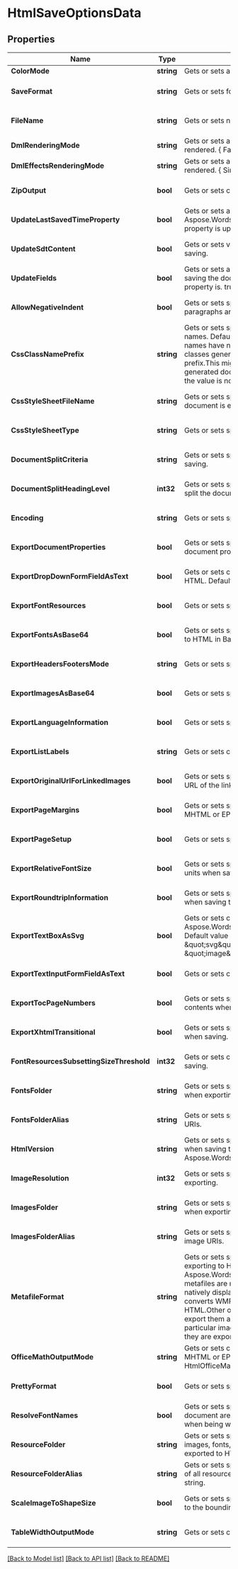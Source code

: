 # HtmlSaveOptionsData

## Properties
Name | Type | Description | Notes
------------ | ------------- | ------------- | -------------
**ColorMode** | **string** | Gets or sets a value determining how colors are rendered. { Normal | Grayscale}. | [optional] [default to null]
**SaveFormat** | **string** | Gets or sets format of save. | [optional] [default to null]
**FileName** | **string** | Gets or sets name of destination file. | [optional] [default to null]
**DmlRenderingMode** | **string** | Gets or sets a value determining how DrawingML shapes are rendered. { Fallback | DrawingML }. | [optional] [default to null]
**DmlEffectsRenderingMode** | **string** | Gets or sets a value determining how DrawingML effects are rendered. { Simplified | None | Fine }. | [optional] [default to null]
**ZipOutput** | **bool** | Gets or sets controls zip output or not. Default value is false. | [optional] [default to null]
**UpdateLastSavedTimeProperty** | **bool** | Gets or sets a value determining whether the Aspose.Words.Properties.BuiltInDocumentProperties.LastSavedTime property is updated before saving. | [optional] [default to null]
**UpdateSdtContent** | **bool** | Gets or sets value determining whether content of  is updated before saving. | [optional] [default to null]
**UpdateFields** | **bool** | Gets or sets a value determining if fields should be updated before saving the document to a fixed page format. Default value for this property is. true | [optional] [default to null]
**AllowNegativeIndent** | **bool** | Gets or sets specifies whether negative left and right indents of paragraphs are allowed (not normalized). | [optional] [default to null]
**CssClassNamePrefix** | **string** | Gets or sets specifies a prefix which is added to all CSS class names. Default value is an empty string and generated CSS class names have no common prefix.  If this value is not empty, all CSS classes generated by Aspose.Words will start with the specified prefix.This might be useful, for example, if you add custom CSS to generated documents and want to prevent class name conflicts. If the value is not null or empty, it must be a valid CSS identifier. | [optional] [default to null]
**CssStyleSheetFileName** | **string** | Gets or sets specifies the name of the CSS file written when the document is exported to HTML. | [optional] [default to null]
**CssStyleSheetType** | **string** | Gets or sets specifies how CSS styles are exported. | [optional] [default to null]
**DocumentSplitCriteria** | **string** | Gets or sets specifies how the document should be split when saving. | [optional] [default to null]
**DocumentSplitHeadingLevel** | **int32** | Gets or sets specifies the maximum level of headings at which to split the document. | [optional] [default to null]
**Encoding** | **string** | Gets or sets specifies the encoding to use when exporting. | [optional] [default to null]
**ExportDocumentProperties** | **bool** | Gets or sets specifies whether to export built-in and custom document properties. | [optional] [default to null]
**ExportDropDownFormFieldAsText** | **bool** | Gets or sets controls how drop-down form fields are saved to HTML. Default value is false. | [optional] [default to null]
**ExportFontResources** | **bool** | Gets or sets specifies whether font resources should be exported. | [optional] [default to null]
**ExportFontsAsBase64** | **bool** | Gets or sets specifies whether fonts resources should be embedded to HTML in Base64 encoding.  Default is false. | [optional] [default to null]
**ExportHeadersFootersMode** | **string** | Gets or sets specifies how headers and footers are output. | [optional] [default to null]
**ExportImagesAsBase64** | **bool** | Gets or sets specifies whether images are saved in Base64 format. | [optional] [default to null]
**ExportLanguageInformation** | **bool** | Gets or sets specifies whether language information is exported. | [optional] [default to null]
**ExportListLabels** | **string** | Gets or sets controls how list labels are output. | [optional] [default to null]
**ExportOriginalUrlForLinkedImages** | **bool** | Gets or sets specifies whether original URL should be used as the URL of the linked images. Default value is false. | [optional] [default to null]
**ExportPageMargins** | **bool** | Gets or sets specifies whether page margins is exported to HTML, MHTML or EPUB. Default is false. | [optional] [default to null]
**ExportPageSetup** | **bool** | Gets or sets specifies whether page setup is exported. | [optional] [default to null]
**ExportRelativeFontSize** | **bool** | Gets or sets specifies whether font sizes should be output in relative units when saving. | [optional] [default to null]
**ExportRoundtripInformation** | **bool** | Gets or sets specifies whether to write the roundtrip information when saving to HTML Default value is true. | [optional] [default to null]
**ExportTextBoxAsSvg** | **bool** | Gets or sets controls how textboxes represented by Aspose.Words.Drawing.Shape are saved to HTML, MHTML or EPUB. Default value is false.    When set to true, exports textboxes as inline \&quot;svg\&quot; elements. When false, exports as \&quot;image\&quot; elements. | [optional] [default to null]
**ExportTextInputFormFieldAsText** | **bool** | Gets or sets controls how text input form fields are saved. | [optional] [default to null]
**ExportTocPageNumbers** | **bool** | Gets or sets specifies whether to write page numbers to table of contents when saving. | [optional] [default to null]
**ExportXhtmlTransitional** | **bool** | Gets or sets specifies whether to write the DOCTYPE declaration when saving. | [optional] [default to null]
**FontResourcesSubsettingSizeThreshold** | **int32** | Gets or sets controls which font resources need subsetting when saving. | [optional] [default to null]
**FontsFolder** | **string** | Gets or sets specifies the physical folder where fonts are saved when exporting a document. | [optional] [default to null]
**FontsFolderAlias** | **string** | Gets or sets specifies the name of the folder used to construct font URIs. | [optional] [default to null]
**HtmlVersion** | **string** | Gets or sets specifies version of HTML standard that should be used when saving the document to HTML or MHTML. Default value is Aspose.Words.Saving.HtmlVersion.Xhtml. | [optional] [default to null]
**ImageResolution** | **int32** | Gets or sets specifies the output resolution for images when exporting. | [optional] [default to null]
**ImagesFolder** | **string** | Gets or sets specifies the physical folder where images are saved when exporting a document. | [optional] [default to null]
**ImagesFolderAlias** | **string** | Gets or sets specifies the name of the folder used to construct image URIs. | [optional] [default to null]
**MetafileFormat** | **string** | Gets or sets specifies in what format metafiles are saved when exporting to HTML, MHTML, or EPUB. Default value is Aspose.Words.Saving.HtmlMetafileFormat.Png, meaning that metafiles are rendered to raster PNG images.  Metafiles are not natively displayed by HTML browsers. By default, Aspose.Words converts WMF and EMF images into PNG files when exporting to HTML.Other options are to convert metafiles to SVG images or to export them as is without conversion. Some image transforms, in particular image cropping, will not be applied to metafile images if they are exported to HTML without conversion. | [optional] [default to null]
**OfficeMathOutputMode** | **string** | Gets or sets controls how OfficeMath objects are exported to HTML, MHTML or EPUB.  Default value is HtmlOfficeMathOutputMode.Image. | [optional] [default to null]
**PrettyFormat** | **bool** | Gets or sets specifies whether or not use pretty formats output. | [optional] [default to null]
**ResolveFontNames** | **bool** | Gets or sets specifies whether font family names used in the document are resolved and substituted according to FontSettings when being written into HTML-based formats. default value is false. | [optional] [default to null]
**ResourceFolder** | **string** | Gets or sets specifies a physical folder where all resources like images, fonts, and external CSS are saved when a document is exported to HTML. Default is an empty string. | [optional] [default to null]
**ResourceFolderAlias** | **string** | Gets or sets specifies the name of the folder used to construct URIs of all resources written into an HTML document.  Default is an empty string. | [optional] [default to null]
**ScaleImageToShapeSize** | **bool** | Gets or sets specifies whether images are scaled by Aspose.Words to the bounding shape size when exporting. | [optional] [default to null]
**TableWidthOutputMode** | **string** | Gets or sets controls how table, row and cell widths are exported. | [optional] [default to null]

[[Back to Model list]](../README.md#documentation-for-models) [[Back to API list]](../README.md#documentation-for-api-endpoints) [[Back to README]](../README.md)


